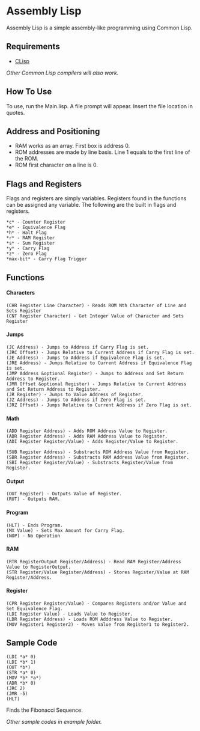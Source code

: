 # Assembly Lisp

Assembly Lisp is a simple assembly-like programming using Common Lisp. 

## Requirements

* [CLisp](https://clisp.sourceforge.io/)

_Other Common Lisp compilers will also work._

## How To Use

To use, run the Main.lisp. A file prompt will appear. Insert the file location in quotes.

## Address and Positioning

* RAM works as an array. First box is address 0. 
* ROM addresses are made by line basis. Line 1 equals to the first line of the ROM. 
* ROM first character on a line is 0.

## Flags and Registers

Flags and registers are simply variables. Registers found in the functions can be assigned any variable. The following are the built in flags and registers.

```
*c* - Counter Register
*e* - Equivalence Flag
*h* - Halt Flag
*r* - RAM Register
*s* - Sum Register
*y* - Carry Flag
*z* - Zero Flag
*max-bit* - Carry Flag Trigger
```

## Functions

#### Characters

```
(CHR Register Line Character) - Reads ROM Nth Character of Line and Sets Register
(CNT Register Character) - Get Integer Value of Character and Sets Register
```

#### Jumps

```
(JC Address) - Jumps to Address if Carry Flag is set.
(JRC Offset) - Jumps Relative to Current Address if Carry Flag is set.
(JE Address) - Jumps to Address if Equivalence Flag is set.
(JRE Address) - Jumps Relative to Current Address if Equivalence Flag is set.
(JMP Address &optional Register) - Jumps to Address and Set Return Address to Register.
(JMR Offset &optional Register) - Jumps Relative to Current Address and Set Return Address to Register.
(JR Register) - Jumps to Value Address of Register.
(JZ Address) - Jumps to Address if Zero Flag is set.
(JRZ Offset) - Jumps Relative to Current Address if Zero Flag is set.
```

#### Math

```
(ADD Register Address) - Adds ROM Address Value to Register.
(ADR Register Address) - Adds RAM Address Value to Register.
(ADI Register Register/Value) - Adds Register/Value to Register.

(SUB Register Address) - Substracts ROM Address Value from Register.
(SBR Register Address) - Substracts RAM Address Value from Register.
(SBI Register Register/Value) - Substracts Register/Value from Register.
```

#### Output

```
(OUT Register) - Outputs Value of Register.
(RUT) - Outputs RAM.
```

#### Program

```
(HLT) - Ends Program.
(MX Value) - Sets Max Amount for Carry Flag.
(NOP) - No Operation
```

#### RAM

```
(RTR RegisterOutput Register/Address) - Read RAM Register/Address Value to RegisterOutput.
(STR Register/Value Register/Address) - Stores Register/Value at RAM Register/Address.
```

#### Register

```
(CPR Register Register/Value) - Compares Registers and/or Value and Set Equivalence Flag.
(LDI Register Value) - Loads Value to Register.
(LDR Register Address) - Loads ROM Adddress Value to Register.
(MOV Register1 Register2) - Moves Value from Register1 to Register2.
```

## Sample Code

```
(LDI *a* 0)
(LDI *b* 1)
(OUT *b*)
(STR *a* 0)
(MOV *b* *a*)
(ADR *b* 0)
(JRC 2)
(JMR -5)
(HLT)
```

Finds the Fibonacci Sequence.

_Other sample codes in example folder._